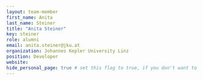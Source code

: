 ```yaml
---
layout: team-member
first_name: Anita
last_name: Steiner
title: "Anita Steiner"
key: steiner
role: alumni
email: anita.steiner@jku.at
organization: Johannes Kepler University Linz
position: Developer
website:
hide_personal_page: true # set this flag to true, if you don't want to link a personal page
---
```



